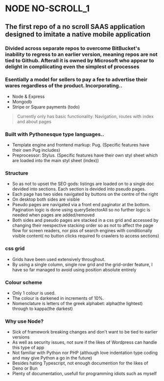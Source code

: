 # NODE NO-SCROLL_1
## The first repo of a no scroll SAAS application designed to imitate a native mobile application
### Divided across separate repos to overcome BitBucket's inability to regress to an earlier version, meaning repos are not tied to Github. Afterall it is owned by Microsoft who appear to delight in compliicating even the simplest of processes 
### Esentially a model for sellers to pay a fee to advertise their wares regardless of the product. Incorporating..
* Node & Express
* Mongodb
* Stripe or Square payments (todo)
> Currently only has basic functionality: Navigation, routes with index and about pages
### Built with Pythonesque type languages..
* Template engine and frontend markup: Pug. (Specific features have their own Pug includes)
* Preprocessor: Stylus. (Specific features have their own styl sheet which are loaded into the main styl sheet (index))
### Structure
* So as not to upset the SEO gods: listings are loaded on to a single doc devided into sections. Each section is devided into pseudo pages. 
* Each page has two sides navigated by buttons on the centre of the right
* On desktop both sides are visible
* Pseudo pages are navigated via a front end paginator at the bottom. Pagination logic is done using querySelectorAll so no further logic is needed when pages are added/removed
* Both sides and pseudo pages are stacked in a css grid and accessed by changing their reespective stacking order so as not to affect the page flow for screen readers, nor piss of search engines with conditionally visible content( no button clicks required fo crawlers to access sections)

### css grid
* Grids have been used extensively throughout. 
* By using a single column, single row grid and the grid-order feature, I have so far managed to avoid using position absolute entirely

### Colour scheme
* Only 1 colour  is used. 
* The colour is darkened in increments of 10%. 
* Nomenclature is letters of the greek alphabet: alpha(the lightest) through to kappa(the darkest)
### Why use Node?
* Sick of framework breaking changes and don't want to be tied to earlier versions
* As well as security issues, not sure if the likes of Wordpress can handle this type of app
* Not familiar with Python nor PHP (although love indentation type coding and may give Python a go in the future)
* Besides hating Typescript, not enough documention for the likes of Deno or Bun
* Plenty of documentation, usefull for programming idiots such as myself 
